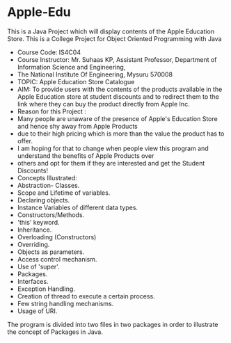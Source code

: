 # Apple-Edu
This is a Java Project which will display contents of the Apple Education Store.
This is a College Project for Object Oriented Programming with Java
 * Course Code: IS4C04 
 * Course Instructor: Mr. Suhaas KP, Assistant Professor, Department of Information Science and Engineering,
 * The National Institute Of Engineering, Mysuru 570008
 * TOPIC: Apple Education Store Catalogue
 * AIM: To provide users with the contents of the products available in the Apple Education store at student discounts and to redirect them to the link where they      can buy the product directly from Apple Inc.
 * Reason for this Project : 
 * Many people are unaware of the presence of Apple's Education Store and hence shy away from Apple Products
 * due to their high pricing which is more than the value the product has to offer.
 * I am hoping for that to change when people view this program and understand the benefits of Apple Products over 
 * others and opt for them if they are interested and get the Student Discounts!
 * Concepts Illustrated:
 * Abstraction- Classes. 	  
 * Scope and Lifetime of variables.	 
 * Declaring objects.  	
 * Instance Variables of different data types.	  
 * Constructors/Methods. 	
 * 'this' keyword.  		
 * Inheritance. 		 
 * Overloading (Constructors) 	
 * Overriding.  				
 * Objects as parameters.     
 * Access control mechanism. 		
 * Use of 'super'.				 
 * Packages.  				
 * Interfaces.			
 * Exception Handling. 				
 * Creation of thread to execute a certain process.  
 * Few string handling mechanisms.
 * Usage of URI.

The program is divided into two files in two packages in order to illustrate the concept of Packages in Java.
